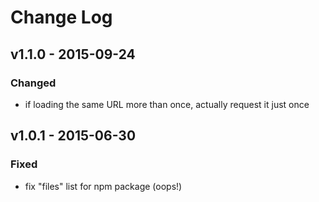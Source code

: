 # Change Log


## v1.1.0 - 2015-09-24


### Changed

- if loading the same URL more than once, actually request it just once


## v1.0.1 - 2015-06-30


### Fixed

- fix "files" list for npm package (oops!)
